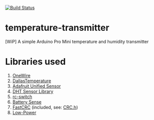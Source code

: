[![Build Status](https://travis-ci.org/szymonbultrowicz/temperature-transmitter.svg?branch=master)](https://travis-ci.org/szymonbultrowicz/temperature-transmitter)

# temperature-transmitter
[WiP] A simple Arduino Pro Mini temperature and humidity transmitter

# Libraries used
1. [OneWire](https://www.pjrc.com/teensy/td_libs_OneWire.html)
1. [DallasTemperature](https://github.com/milesburton/Arduino-Temperature-Control-Library)
1. [Adafruit Unified Sensor](https://github.com/adafruit/Adafruit_Sensor)
1. [DHT Sensor Library](https://github.com/adafruit/DHT-sensor-library)
1. [rc-switch](https://github.com/sui77/rc-switch)
1. [Battery Sense](https://github.com/rlogiacco/BatterySense)
1. [FastCRC](https://github.com/FrankBoesing/FastCRC) (included, see: [CRC.h](CRC.h))
1. [Low-Power](https://github.com/rocketscream/Low-Power)
